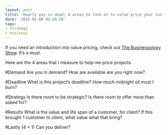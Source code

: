 ```yaml
---
layout: post
title: 'Hourly pay is dead: 4 areas to look at to value price your customers'
date: '2015-01-08 04:50:50'
tags:
- strategy
- business
---
```


If you need an introduction into value pricing, check out [The Businessology Show](http://www.businessology.biz/). It’s a must.

Here are the 4 areas that I measure to help me price projects.

#Demand
Are you in demand?
How are available are you right now?

#Deadline
What is this project’s deadline?
How much midnight oil must I burn?

#Strategy
Is there room to be strategic?
Is there room to offer more than asked for?

#Results
What is the value and life span of a customer, for client?
If this brought 1 customer to client, what value what that bring?

#Lastly (4 + 1)
Can you deliver?